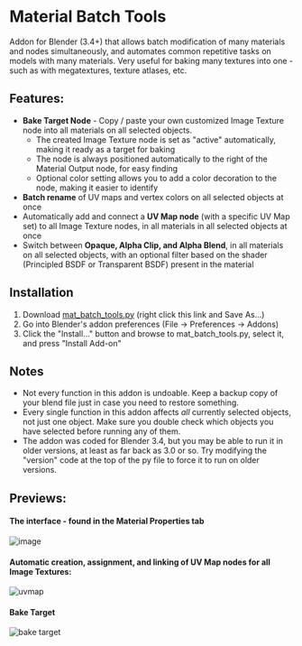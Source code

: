 # Material Batch Tools
Addon for Blender (3.4+) that allows batch modification of many materials and nodes simultaneously, and automates common repetitive tasks on models with many materials. Very useful for baking many textures into one - such as with megatextures, texture atlases, etc.

## Features:
- **Bake Target Node** - Copy / paste your own customized Image Texture node into all materials on all selected objects.
	- The created Image Texture node is set as "active" automatically, making it ready as a target for baking
	- The node is always positioned automatically to the right of the Material Output node, for easy finding
	- Optional color setting allows you to add a color decoration to the node, making it easier to identify
- **Batch rename** of UV maps and vertex colors on all selected objects at once
- Automatically add and connect a **UV Map node** (with a specific UV Map set) to all Image Texture nodes, in all materials in all selected objects at once
- Switch between **Opaque, Alpha Clip, and Alpha Blend**, in all materials on all selected objects, with an optional filter based on the shader (Principled BSDF or Transparent BSDF) present in the material

## Installation
1. Download [mat_batch_tools.py](https://github.com/theanine3D/mat-batch-tools/raw/main/mat_batch_tools.py) (right click this link and Save As...)
2. Go into Blender's addon preferences (File → Preferences → Addons)
3. Click the "Install..." button and browse to mat_batch_tools.py, select it, and press "Install Add-on"

## Notes
- Not every function in this addon is undoable. Keep a backup copy of your blend file just in case you need to restore something.
- Every single function in this addon affects *all* currently selected objects, not just one object. Make sure you double check which objects you have selected before running any of them.
- The addon was coded for Blender 3.4, but you may be able to run it in older versions, at least as far back as 3.0 or so. Try modifying the "version" code at the top of the py file to force it to run on older versions.

## Previews:
#### The interface - found in the Material Properties tab
![image](https://user-images.githubusercontent.com/88953117/209455390-b8bcaa51-363e-462a-ba9f-5e0dbb41e6cc.png)

#### Automatic creation, assignment, and linking of UV Map nodes for all Image Textures:
![uvmap](https://user-images.githubusercontent.com/88953117/209455488-7ef92550-09c1-439a-ae89-39ad8fc48348.gif)

#### Bake Target
![bake target](https://user-images.githubusercontent.com/88953117/209455528-a3690ce7-2004-47b0-acf5-56c7c9eac398.gif)
